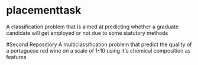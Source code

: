 # placementtask
A classification problem that is aimed at predicting whether a graduate candidate will get employed or not due to some statutory methods

#Second Repositiory
A multiclassification problem that predict the quality of a portuguese red wine on a scale of 1-10 using it's chemical composition as  features


